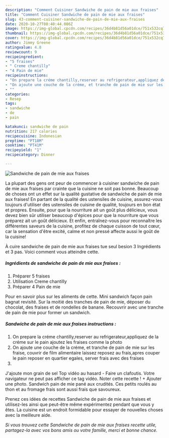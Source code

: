 ```yaml
---
description: "Comment Cuisiner Sandwiche de pain de mie aux fraises"
title: "Comment Cuisiner Sandwiche de pain de mie aux fraises"
slug: 43-comment-cuisiner-sandwiche-de-pain-de-mie-aux-fraises
date: 2020-10-27T08:40:44.086Z
image: https://img-global.cpcdn.com/recipes/36d4b81d56a01dce/751x532cq70/sandwiche-de-pain-de-mie-aux-fraises-photo-principale-de-la-recette.jpg
thumbnail: https://img-global.cpcdn.com/recipes/36d4b81d56a01dce/751x532cq70/sandwiche-de-pain-de-mie-aux-fraises-photo-principale-de-la-recette.jpg
cover: https://img-global.cpcdn.com/recipes/36d4b81d56a01dce/751x532cq70/sandwiche-de-pain-de-mie-aux-fraises-photo-principale-de-la-recette.jpg
author: Jimmy Greene
ratingvalue: 4.8
reviewcount: 9
recipeingredient:
- "5 fraises"
- " Creme chantilly"
- "4 Pain de mie"
recipeinstructions:
- "On prepare la créme chantilly,reserver au refrigerateur,appliquez de la créme sur le pain ajoutez les fraises comme la photo"
- "On ajoute une couche de la créme, et tranche de pain de mie sur les fraise, couvrir de film alimentaire laissez reposez au frais,apres couper le pain reposer en quartier egales, server frais avec des fraises"
- ""
categories:
- Resep
tags:
- sandwiche
- de
- pain

katakunci: sandwiche de pain 
nutrition: 217 calories
recipecuisine: Indonesian
preptime: "PT18M"
cooktime: "PT41M"
recipeyield: "1"
recipecategory: Dinner

---
```



![Sandwiche de pain de mie aux fraises](https://img-global.cpcdn.com/recipes/36d4b81d56a01dce/751x532cq70/sandwiche-de-pain-de-mie-aux-fraises-photo-principale-de-la-recette.jpg)

La plupart des gens ont peur de commencer à cuisiner sandwiche de pain de mie aux fraises par crainte que la cuisine ne soit pas bonne. Beaucoup de choses ont un effet sur la qualité gustative de sandwiche de pain de mie aux fraises! En partant de la qualité des ustensiles de cuisine, assurez-vous toujours d'utiliser des ustensiles de cuisine de qualité, toujours en bon état et propres. Ensuite, pour que la nourriture ait un goût plus délicieux, vous devez bien sûr utiliser beaucoup d'épices pour que la nourriture que vous préparez ait un goût délicieux. Et enfin, entraînez-vous pour reconnaître les différentes saveurs de la cuisine, profitez de chaque cuisson de tout cœur, car la sensation d'être excité, calme et non pressé affecte aussi le goût de la cuisine!

<!--inarticleads1-->

À cuire sandwiche de pain de mie aux fraises tue seul besion 3 Ingrédients et 3 pas. Voici comment vous atteindre cette.

##### Ingrédients de sandwiche de pain de mie aux fraises :

1. Préparer 5 fraises
1. Utilisation  Creme chantilly
1. Préparer 4 Pain de mie


Pour en savoir plus sur les aliments de cette. Mini sandwich façon pain bagnat revisité. Sur la moitié des tranches de pain de mie, déposer du chocolat, des fraises et de rondelles de banane. Recouvrir avec une tranche de pain de mie pour former un sandwich. 

<!--inarticleads2-->

##### Sandwiche de pain de mie aux fraises instructions :

1. On prepare la créme chantilly,reserver au refrigerateur,appliquez de la créme sur le pain ajoutez les fraises comme la photo
1. On ajoute une couche de la créme, et tranche de pain de mie sur les fraise, couvrir de film alimentaire laissez reposez au frais,apres couper le pain reposer en quartier egales, server frais avec des fraises
1. 


J&#39;ajoute mon grain de sel Top vidéo au hasard - Faire un clafoutis. Votre navigateur ne peut pas afficher ce tag vidéo. Noter cette recette ! + Ajouter une photo. Sandwich pain de mie pané aux crudités. Ces petits roulés au thon et au fromage frais sont aussi frais que savoureux. 

<!--inarticleads1-->

<p>
Prenez ces idées de recettes Sandwiche de pain de mie aux fraises et utilisez-les ainsi que peut-être même expérimentez pendant que vous y êtes. La cuisine est un endroit formidable pour essayer de nouvelles choses avec la meilleure aide.
</p>

<p>
<i>Si vous trouvez cette Sandwiche de pain de mie aux fraises recette utile, partagez-la avec vos bons amis ou votre famille, merci et bonne chance.</i>
</p>
